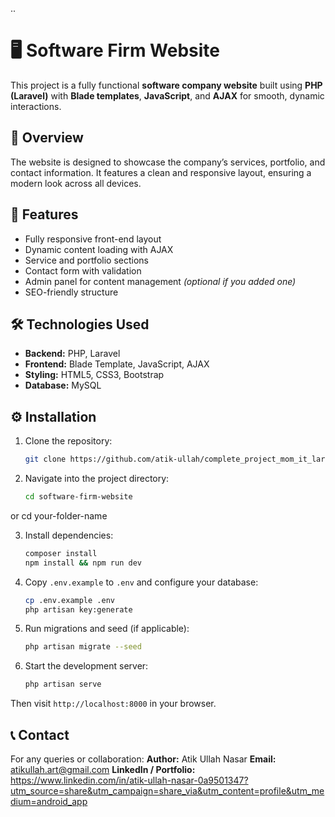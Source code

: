 ..



# 🖥️ Software Firm Website

This project is a fully functional **software company website** built using **PHP (Laravel)** with **Blade templates**, **JavaScript**, and **AJAX** for smooth, dynamic interactions.

## 🚀 Overview

The website is designed to showcase the company’s services, portfolio, and contact information. It features a clean and responsive layout, ensuring a modern look across all devices.

## 🧩 Features

* Fully responsive front-end layout
* Dynamic content loading with AJAX
* Service and portfolio sections
* Contact form with validation
* Admin panel for content management *(optional if you added one)*
* SEO-friendly structure

## 🛠️ Technologies Used

* **Backend:** PHP, Laravel
* **Frontend:** Blade Template, JavaScript, AJAX
* **Styling:** HTML5, CSS3, Bootstrap 
* **Database:** MySQL

## ⚙️ Installation

1. Clone the repository:

   ```bash
   git clone https://github.com/atik-ullah/complete_project_mom_it_laravel.git
2. Navigate into the project directory:

   ```bash
   cd software-firm-website
   ```
  or cd your-folder-name

3. Install dependencies:

   ```bash
   composer install
   npm install && npm run dev
   ```

4. Copy `.env.example` to `.env` and configure your database:

   ```bash
   cp .env.example .env
   php artisan key:generate
   ```

5. Run migrations and seed (if applicable):

   ```bash
   php artisan migrate --seed
   ```

6. Start the development server:

   ```bash
   php artisan serve
   ```

Then visit `http://localhost:8000` in your browser.

## 📞 Contact

For any queries or collaboration:
**Author:** Atik Ullah Nasar 
**Email:** atikullah.art@gmail.com
**LinkedIn / Portfolio:** https://www.linkedin.com/in/atik-ullah-nasar-0a9501347?utm_source=share&utm_campaign=share_via&utm_content=profile&utm_medium=android_app
